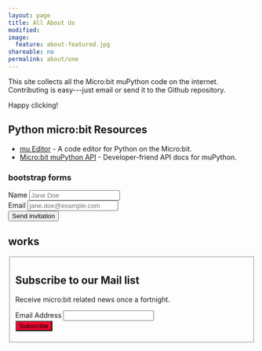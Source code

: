 ```yaml
---
layout: page
title: All About Us
modified:
image:
  feature: about-featured.jpg
shareable: no
permalink: about/one
---
```


This site collects all the Micro:bit muPython code on the internet. Contributing is easy---just email or send it to the Github repository.

Happy clicking!

## Python micro:bit Resources

* [mu Editor](https://github.com/ntoll/mu) - A code editor for Python on the Micro:bit.
* [Micro:bit muPython API](http://microbit-micropython.readthedocs.org/en/latest/microbit_micropython_api.html) - Developer-friend API docs for muPython.


### bootstrap forms

<form class="form-inline">
  <div class="form-group">
    <label for="exampleInputName2">Name</label>
    <input type="text" class="form-control" id="exampleInputName2" placeholder="Jane Doe">
  </div>
  <div class="form-group">
    <label for="exampleInputEmail2">Email</label>
    <input type="email" class="form-control" id="exampleInputEmail2" placeholder="jane.doe@example.com">
  </div>
  <button type="submit" class="btn btn-primary">Send invitation</button>
</form>





## works

<div id="mc_embed_signup">
<fieldset>
<form action="//geekteacher.us12.list-manage.com/subscribe/post?u=2bb4bbfd1418ee5ff380a55e9&amp;id=a37d348b5d" method="post" id="mc-embedded-subscribe-form" name="mc-embedded-subscribe-form" class="validate" target="_blank" novalidate>
    <div id="mc_embed_signup_scroll">
	<h2>Subscribe to our Mail list</h2>
    <p>Receive micro:bit related news once a fortnight.</p>
<div class="mc-field-group">
	<label for="mce-EMAIL">Email Address </label>
	<input type="email" value="" name="EMAIL" class="required email" id="mce-EMAIL">
</div>
	<div id="mce-responses" class="clear">
		<div class="response" id="mce-error-response" style="display:none"></div>
		<div class="response" id="mce-success-response" style="display:none"></div>
	</div>    <!-- real people should not fill this in and expect good things - do not remove this or risk form bot signups-->
    <div style="position: absolute; left: -5000px;" aria-hidden="true"><input type="text" name="b_2bb4bbfd1418ee5ff380a55e9_a37d348b5d" tabindex="-1" value=""></div>
    <div class="clear"><input type="submit" value="Subscribe" name="subscribe" id="mc-embedded-subscribe" style="background-color:#F20732"></div>
    </div>
</form>
</fieldset>
</div>

<!--End mc_embed_signup-->
